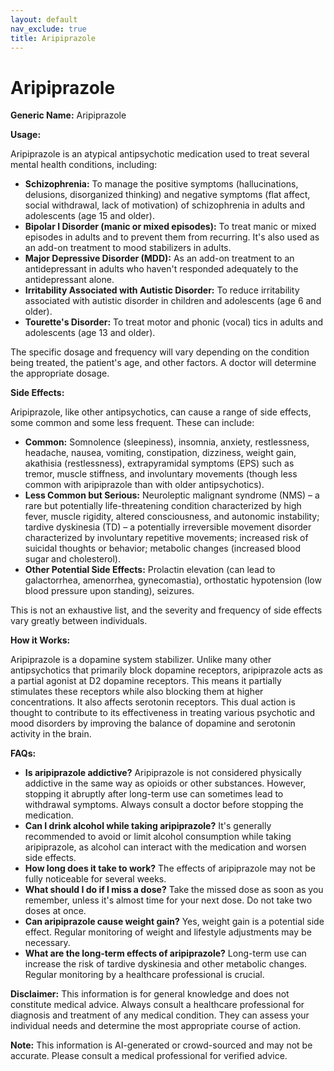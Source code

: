 ```yaml
---
layout: default
nav_exclude: true
title: Aripiprazole
---
```


# Aripiprazole

**Generic Name:** Aripiprazole

**Usage:**

Aripiprazole is an atypical antipsychotic medication used to treat several mental health conditions, including:

* **Schizophrenia:**  To manage the positive symptoms (hallucinations, delusions, disorganized thinking) and negative symptoms (flat affect, social withdrawal, lack of motivation) of schizophrenia in adults and adolescents (age 15 and older).
* **Bipolar I Disorder (manic or mixed episodes):** To treat manic or mixed episodes in adults and to prevent them from recurring.  It's also used as an add-on treatment to mood stabilizers in adults.
* **Major Depressive Disorder (MDD):** As an add-on treatment to an antidepressant in adults who haven't responded adequately to the antidepressant alone.
* **Irritability Associated with Autistic Disorder:** To reduce irritability associated with autistic disorder in children and adolescents (age 6 and older).
* **Tourette's Disorder:** To treat motor and phonic (vocal) tics in adults and adolescents (age 13 and older).

The specific dosage and frequency will vary depending on the condition being treated, the patient's age, and other factors.  A doctor will determine the appropriate dosage.


**Side Effects:**

Aripiprazole, like other antipsychotics, can cause a range of side effects, some common and some less frequent.  These can include:

* **Common:**  Somnolence (sleepiness), insomnia, anxiety, restlessness, headache, nausea, vomiting, constipation, dizziness, weight gain, akathisia (restlessness), extrapyramidal symptoms (EPS) such as tremor, muscle stiffness, and involuntary movements (though less common with aripiprazole than with older antipsychotics).
* **Less Common but Serious:**  Neuroleptic malignant syndrome (NMS) – a rare but potentially life-threatening condition characterized by high fever, muscle rigidity, altered consciousness, and autonomic instability; tardive dyskinesia (TD) – a potentially irreversible movement disorder characterized by involuntary repetitive movements;  increased risk of suicidal thoughts or behavior; metabolic changes (increased blood sugar and cholesterol).
* **Other Potential Side Effects:**  Prolactin elevation (can lead to galactorrhea, amenorrhea, gynecomastia), orthostatic hypotension (low blood pressure upon standing), seizures.

This is not an exhaustive list, and the severity and frequency of side effects vary greatly between individuals.


**How it Works:**

Aripiprazole is a dopamine system stabilizer.  Unlike many other antipsychotics that primarily block dopamine receptors, aripiprazole acts as a partial agonist at D2 dopamine receptors.  This means it partially stimulates these receptors while also blocking them at higher concentrations.  It also affects serotonin receptors. This dual action is thought to contribute to its effectiveness in treating various psychotic and mood disorders by improving the balance of dopamine and serotonin activity in the brain.


**FAQs:**

* **Is aripiprazole addictive?**  Aripiprazole is not considered physically addictive in the same way as opioids or other substances. However, stopping it abruptly after long-term use can sometimes lead to withdrawal symptoms.  Always consult a doctor before stopping the medication.
* **Can I drink alcohol while taking aripiprazole?**  It's generally recommended to avoid or limit alcohol consumption while taking aripiprazole, as alcohol can interact with the medication and worsen side effects.
* **How long does it take to work?** The effects of aripiprazole may not be fully noticeable for several weeks.
* **What should I do if I miss a dose?** Take the missed dose as soon as you remember, unless it's almost time for your next dose. Do not take two doses at once.
* **Can aripiprazole cause weight gain?** Yes, weight gain is a potential side effect.  Regular monitoring of weight and lifestyle adjustments may be necessary.
* **What are the long-term effects of aripiprazole?** Long-term use can increase the risk of tardive dyskinesia and other metabolic changes. Regular monitoring by a healthcare professional is crucial.

**Disclaimer:** This information is for general knowledge and does not constitute medical advice.  Always consult a healthcare professional for diagnosis and treatment of any medical condition.  They can assess your individual needs and determine the most appropriate course of action.


**Note:** This information is AI-generated or crowd-sourced and may not be accurate. Please consult a medical professional for verified advice.